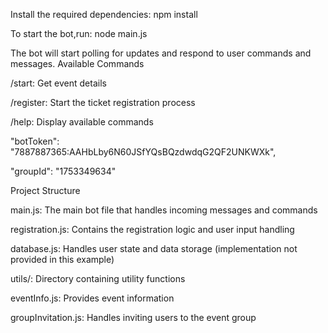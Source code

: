 Install the required dependencies:
npm install

To start the bot,run:  node main.js

The bot will start polling for updates and respond to user commands and messages.
Available Commands

/start: Get event details

/register: Start the ticket registration process

/help: Display available commands

 "botToken": "7887887365:AAHbLby6N60JSfYQsBQzdwdqG2QF2UNKWXk",
 
 "groupId": "1753349634"

Project Structure

main.js: The main bot file that handles incoming messages and commands

registration.js: Contains the registration logic and user input handling

database.js: Handles user state and data storage (implementation not provided in this example)


utils/: Directory containing utility functions

eventInfo.js: Provides event information

groupInvitation.js: Handles inviting users to the event group
